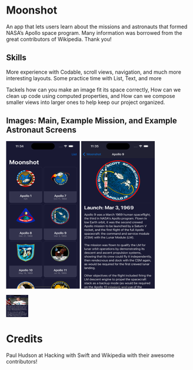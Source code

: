 # Moonshot
An app that lets users learn about the missions and astronauts that formed NASA’s Apollo space program.
Many information was borrowed from the great contributors of Wikipedia. Thank you!

## Skills
More experience with Codable, scroll views, navigation, and much more interesting layouts.
Some practice time with List, Text, and more

Tackels how can you make an image fit its space correctly, How can we clean up code using computed properties, and
How can we compose smaller views into larger ones to help keep our project organized.

## Images: Main, Example Mission, and Example Astronaut Screens
<img src="/main.png" alt="main" title="Main Navigation Grid" height="400" width="200"> <img src="/mission.png" alt="Mission" title="Apollo 9" height="400" width="200">

<img src="/astronaut.png" alt="Astronaut" title="David R. Scott" height="60" width="60">

# Credits
Paul Hudson at Hacking with Swift and Wikipedia with their awesome contributors!

